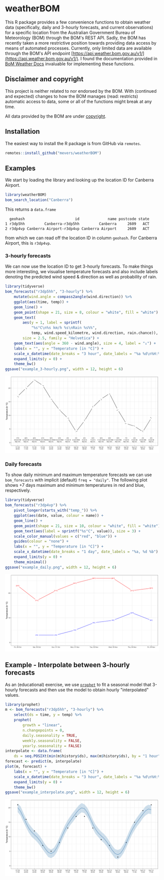 # weatherBOM

This R package provides a few convenience functions to obtain weather data (specifically, daily and 3-hourly forecasts, and current observations) for a specific location from the Australian Government Bureau of Meteorology (BOM) through the BOM's REST API. Sadly, the BOM has recently taken a more restrictive position towards providing data access by means of automated processes. Currently, only limited data are available through the BOM's API endpoint [https://api.weather.bom.gov.au/v1/](https://api.weather.bom.gov.au/v1/). I found the documentation provided in [BoM Weather Docs](https://github.com/trickypr/bom-weather-docs) invaluable for implementing these functions.

## Disclaimer and copyright

This project is neither related to nor endorsed by the BOM. With (continued and expected) changes to how the BOM manages (read: restricts) automatic access to data, some or all of the functions might break at any time. 

All data provided by the BOM are under [copyright](http://reg.bom.gov.au/other/copyright.shtml).


## Installation

The easiest way to install the R package is from GitHub via `remotes`.

```r
remotes::install_github("mevers/weatherBOM")
```

## Examples

We start by loading the library and looking up the location ID for Canberra Airport.

```r
library(weatherBOM)
bom_search_location("Canberra")
```

This returns a `data.frame`

```
  geohash                       id             name postcode state
1 r3dp5hh         Canberra-r3dp5hh         Canberra     2609   ACT
2 r3dp4vp Canberra Airport-r3dp4vp Canberra Airport     2609   ACT
```

from which we can read off the location ID in column `geohash`. For Canberra Airport, this is `r3dp4vp`. 

### 3-hourly forecasts

We can now use the location ID to get 3-hourly forecasts. To make things more interesting, we visualise temperature forecasts and also include labels denoting the predicted wind speed & direction as well as probability of rain.

```r
library(tidyverse)
bom_forecasts("r3dp5hh", "3-hourly") %>%
    mutate(wind.angle = compass2angle(wind.direction)) %>%
    ggplot(aes(time, temp)) +
    geom_line() +
    geom_point(shape = 21, size = 8, colour = "white", fill = "white") +
    geom_text(
        aes(y = 1, label = sprintf(
            "%s°C\n%s km/h %s\nRain %s%%",
            temp, wind.speed_kilometre, wind.direction, rain.chance)),
        size = 2.5, family = "Helvetica") +
    geom_text(aes(angle = 360 - wind.angle), size = 4, label = "↓") +
    labs(x = "", y = "Temperature [in °C]") +
    scale_x_datetime(date_breaks = "3 hour", date_labels = "%a %d\n%H:%M") +
    expand_limits(y = 0) +
    theme_bw()
ggsave("example_3-hourly.png", width = 12, height = 6)
```

![](example_3-hourly.png)


### Daily forecasts

To show daily minimum and maximum temperature forecasts we can use `bom_forecasts` with implicit (default) `freq = "daily"`. The following plot shows +7 days maximum and minimum temperatures in red and blue, respectively.


```r
library(tidyverse)
bom_forecasts("r3dp4vp") %>%
    pivot_longer(starts_with("temp_")) %>%
    ggplot(aes(date, value, colour = name)) +
    geom_line() +
    geom_point(shape = 21, size = 10, colour = "white", fill = "white") +
    geom_text(aes(label = sprintf("%s°C", value)), size = 3) +
    scale_color_manual(values = c("red", "blue")) +
    guides(colour = "none") +
    labs(x = "", y = "Temperature [in °C]") +
    scale_x_datetime(date_breaks = "1 day", date_labels = "%a, %d %b") +
    expand_limits(y = 0) +
    theme_minimal()
ggsave("example_daily.png", width = 12, height = 6)
```

![](example_daily.png)


## Example - Interpolate between 3-hourly forecasts

As an (educational) exercise, we use [`prophet`](https://facebook.github.io/prophet/) to fit a seasonal model that 3-hourly forecasts and then use the model to obtain hourly "interpolated" values.

```r
library(prophet)
m <- bom_forecasts("r3dp5hh", "3-hourly") %>%
    select(ds = time, y = temp) %>%
    prophet(
        growth = "linear",
        n.changepoints = 0,
        daily.seasonality = TRUE,
        weekly.seasonality = FALSE,
        yearly.seasonality = FALSE)
interpolate <- data.frame(
    ds = seq.POSIXt(min(m$history$ds), max(m$history$ds), by = "1 hour"))
forecast <- predict(m, interpolate)
plot(m, forecast) +
    labs(x = "", y = "Temperature [in °C]") +
    scale_x_datetime(date_breaks = "3 hour", date_labels = "%a %d\n%H:%M") +
    expand_limits(y = 0) +
    theme_bw()
ggsave("example_interpolate.png", width = 12, height = 6)
```

![](example_interpolate.png)
